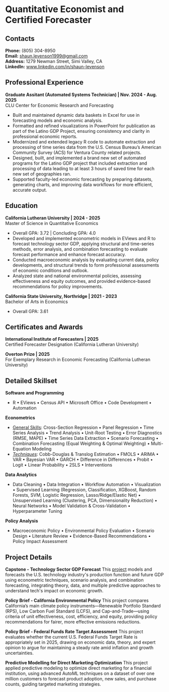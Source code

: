 # Quantitative Economist and Certified Forecaster

## Contacts
**Phone:** (805) 304-8950 <br>
**Email:** shaun.levenson1999@gmail.com <br>
**Address:** 1279 Newman Street, Simi Valley, CA <br>
**LinkedIn:** www.linkedin.com/in/shaun-levenson

## Professional Experience
**Graduate Assitant (Automated Systems Technician) \| Nov. 2024 - Aug. 2025**<br>
CLU Center for Economic Research and Forecasting
- Built and maintained dynamic data baskets in Excel for use in forecasting models and economic analysis.
- Formatted and refined visualizations in PowerPoint for publication as part of the Latino GDP Project, ensuring consistency and clarity in professional economic reports.
- Modernized and extended legacy R code to automate extraction and processing of time series data from the U.S. Census Bureau’s American Community Survey (ACS) for Ventura County related projects.
- Designed, built, and implemented a brand new set of automated programs for the Latino GDP project that included extraction and processing of data leading to at least 3 hours of saved time for each new set of geographies ran.
- Supported faculty-led economic forecasting by preparing datasets, generating charts, and improving data workflows for more efficient, accurate output.

## Education
**California Lutheran University \| 2024 - 2025**<br>
Master of Science in Quantitative Economics
- Overall GPA: 3.72  | Concluding GPA: 4.0
- Developed and implemented econometric models in EViews and R to forecast technology sector GDP, applying structural and time-series methods, error analysis, and combination forecasting to evaluate forecast performance and enhance forecast accuracy.
- Conducted macroeconomic analysis by evaluating current data, policy developments, and structural trends to form professional assessments of economic conditions and outlook.
- Analyzed state and national environmental policies, assessing effectiveness and equity outcomes, and provided evidence-based recommendations for policy improvements.

**California State University, Northridge \| 2021 - 2023**<br>
Bachelor of Arts in Economics
- Overall GPA: 3.61

## Certificates and Awards
**International Institute of Forecasters \| 2025**<br>
Certified Forecaster Designation (California Lutheran University)

**Overton Prize \| 2025**<br>
For Exemplary Research in Economic Forecasting (California Lutheran University)

## Detailed Skillset
**Software and Programming**
- R • EViews • Census API • Microsoft Office • Code Development •  Automation

**Econometrics**
- <u>General Skills</u>:  Cross-Section Regression • Panel Regression • Time Series Analysis • Trend Analysis • Unit-Root Testing • Error Diagnostics (RMSE, MAPE) • Time Series Data Extraction • Scenario Forecasting • Combination Forecasting (Equal Weighting & Optimal Weighting) • Multi-Equation Modeling
- <u>*Techniques*</u>: Cobb-Douglas & Translog Estimation • FMOLS • ARIMA • VAR • Bayesian VAR • GARCH • Difference in Differences • Probit • Logit • Linear Probability • 2SLS • Interventions

**Data Analytics**
- Data Cleaning • Data Integration • Workflow Automation • Visualization • Supervised Learning (Regression, Classification, XGBoost, Random Forests, SVM, Logistic Regression, Lasso/Ridge/Elastic Net) • Unsupervised Learning (Clustering, PCA, Dimensionality Reduction) • Neural Networks • Model Validation & Cross-Validation • Hyperparameter Tuning

**Policy Analysis**
- Macroeconomic Policy • Environmental Policy Evaluation • Scenario Design • Literature Review • Evidence-Based Recommendations • Policy Impact Assessment

## Project Details
**Capstone - Technology Sector GDP Forecast**
This [project](projects/Capstone/) models and forecasts the U.S. technology industry's production function and future GDP using econometric techniques, scenario analysis, and combination forecasting, integrating theory, data, and multiple predictive approaches to understand tech's impact on economic growth.

**Policy Brief - California Environmental Policy**
This project compares California’s main climate policy instruments—Renewable Portfolio Standard (RPS), Low Carbon Fuel Standard (LCFS), and Cap-and-Trade—using criteria of unit effectiveness, cost, efficiency, and equity, providing policy recommendations for fairer, more effective emissions reductions.

**Policy Brief - Federal Funds Rate Target Assessment**
This project evaluates whether the current U.S. Federal Funds Target Rate is appropriately set in 2025, drawing on economic data, theory, and expert opinion to argue for maintaining a steady rate amid inflation and growth uncertainties.

**Predictive Modelling for Direct Marketing Optimization**
This project applied predictive modeling to optimize direct marketing for a financial institution, using advanced AutoML techniques on a dataset of over one million customers to forecast product adoption, new sales, and purchase counts, guiding targeted marketing strategies.

